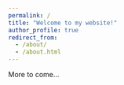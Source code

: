 ```yaml
---
permalink: /
title: "Welcome to my website!"
author_profile: true
redirect_from: 
  - /about/
  - /about.html
---
```


More to come...
